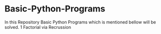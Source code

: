 # Basic-Python-Programs
In this Repository Basic Python Programs which is mentioned bellow will be solved.
1 Factorial via Recrussion
